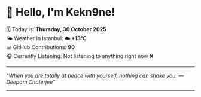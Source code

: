 # 👋 Hello, I'm Kekn9ne!

🗓️ Today is: **Thursday, 30 October 2025**  
🌤️ Weather in Istanbul: **☁️   +13°C**  
📊 GitHub Contributions: **90**  
🎧 Currently Listening: Not listening to anything right now ❌

---

_"When you are totally at peace with yourself, nothing can shake you. — *Deepam Chaterjee*"_

---
